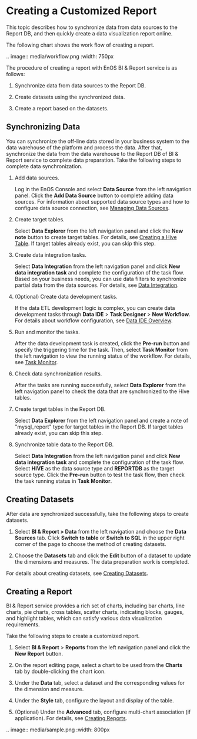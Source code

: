 # Creating a Customized Report

This topic describes how to synchronize data from data sources to the Report DB, and then quickly create a data visualization report online.

The following chart shows the  work flow of creating a report.

.. image:: media/workflow.png
   :width: 750px

The procedure of creating a report with EnOS BI & Report service is as follows:
1. Synchronize data from data sources to the Report DB.

2. Create datasets using the synchronized data.

3. Create a report based on the datasets.

## Synchronizing Data

You can synchronize the off-line data stored in your business system to the data warehouse of the platform and process the data. After that, synchronize the data from the data warehouse to the Report DB of BI & Report service to complete data preparation. Take the following steps to complete data synchronization.

1. Add data sources.

   Log in the EnOS Console and select **Data Source** from the left navigation panel. Click the **Add Data Source** button to complete adding data sources. For information about supported data source types and how to configure data source connection, see [Managing Data Sources](managing_datasource).

2. Create target tables.

   Select **Data Explorer** from the left navigation panel and click the **New note** button to create target tables. For details, see [Creating a Hive Table](https://docs.envisioniot.com/docs/data-explorer/en/latest/creating_hivetable.html). If target tables already exist, you can skip this step.

3. Create data integration tasks.

   Select **Data Integration** from the left navigation panel and click **New data integration task** and complete the configuration of the task flow. Based on your business needs, you can use data filters to synchronize partial data from the data sources. For details, see [Data Integration](https://docs.envisioniot.com/docs/offline-data/en/latest/data_integration/index.html).

4. (Optional) Create data development tasks.

   If the data ETL development logic is complex, you can create data development tasks through **Data IDE** > **Task Designer** > **New Workflow**. For details about workflow configuration, see [Data IDE Overview](https://docs.envisioniot.com/docs/offline-data/en/latest/data_ide/dataide_overview.html).

5. Run and monitor the tasks.

   After the data development task is created, click the **Pre-run** button and specify the triggering time for the task. Then, select **Task Monitor** from the left navigation to view the running status of the workflow. For details, see [Task Monitor](https://docs.envisioniot.com/docs/offline-data/en/latest/task_monitor/taskmonitor_overview.html).

6. Check data synchronization results.

   After the tasks are running successfully, select **Data Explorer** from the left navigation panel to check the data that are synchronized to the Hive tables.

7. Create target tables in the Report DB.

   Select **Data Explorer** from the left navigation panel and create a note of "mysql_report" type for target tables in the Report DB. If target tables already exist, you can skip this step.

8. Synchronize table data to the Report DB.

   Select **Data Integration** from the left navigation panel and click **New data integration task** and complete the configuration of the task flow. Select **HIVE** as the data source type and **REPORTDB** as the target source type. Click the **Pre-run** button to test the task flow, then check the task running status in **Task Monitor**.


## Creating Datasets

After data are synchronized successfully, take the following steps to create datasets.

1. Select **BI & Report > Data** from the left navigation and choose the **Data Sources** tab. Click **Switch to table** or **Switch to SQL** in the upper right corner of the page to choose the method of creating datasets.

2. Choose the **Datasets** tab and click the **Edit** button of a dataset to update the dimensions and measures. The data preparation work is completed.

For details about creating datasets, see [Creating Datasets](creating_dataset).

## Creating a Report

BI & Report service provides a rich set of charts, including bar charts, line charts, pie charts, cross tables, scatter charts, indicating blocks, gauges, and highlight tables, which can satisfy various data visualization requirements.

Take the following steps to create a customized report.

1. Select **BI & Report** > **Reports** from the left navigation panel and click the **New Report** button.

2. On the report editing page, select a chart to be used from the **Charts** tab by double-clicking the chart icon.

3. Under the **Data** tab, select a dataset and the corresponding values for the dimension and measure.

4. Under the **Style** tab, configure the layout and display of the table.

5. (Optional) Under the **Advanced** tab, configure multi-chart association (if application). For details, see [Creating Reports](creating_report).

.. image:: media/sample.png
   :width: 800px

<!--end-->
